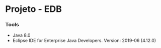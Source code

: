 # Projeto - EDB

### Tools

- Java 8.0
- Eclipse IDE for Enterprise Java Developers. Version: 2019-06 (4.12.0)